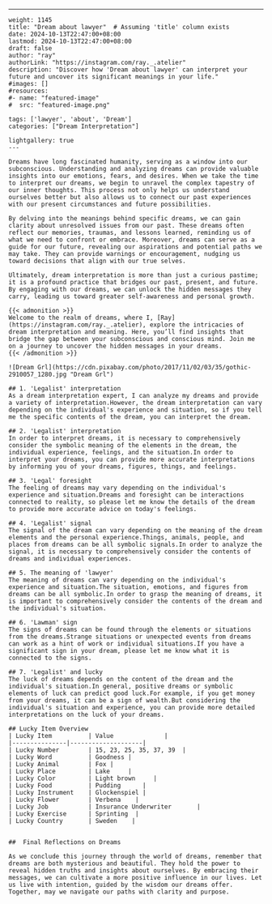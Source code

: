 ---
    weight: 1145
    title: "Dream about lawyer"  # Assuming 'title' column exists
    date: 2024-10-13T22:47:00+08:00
    lastmod: 2024-10-13T22:47:00+08:00
    draft: false
    author: "ray"
    authorLink: "https://instagram.com/ray._.atelier"
    description: "Discover how 'Dream about lawyer' can interpret your future and uncover its significant meanings in your life."
    #images: []
    #resources:
    #- name: "featured-image"
    #  src: "featured-image.png"
    
    tags: ['lawyer', 'about', 'Dream']
    categories: ["Dream Interpretation"]
    
    lightgallery: true
    ---
    
    Dreams have long fascinated humanity, serving as a window into our subconscious. Understanding and analyzing dreams can provide valuable insights into our emotions, fears, and desires. When we take the time to interpret our dreams, we begin to unravel the complex tapestry of our inner thoughts. This process not only helps us understand ourselves better but also allows us to connect our past experiences with our present circumstances and future possibilities.
    
    By delving into the meanings behind specific dreams, we can gain clarity about unresolved issues from our past. These dreams often reflect our memories, traumas, and lessons learned, reminding us of what we need to confront or embrace. Moreover, dreams can serve as a guide for our future, revealing our aspirations and potential paths we may take. They can provide warnings or encouragement, nudging us toward decisions that align with our true selves.
    
    Ultimately, dream interpretation is more than just a curious pastime; it is a profound practice that bridges our past, present, and future. By engaging with our dreams, we can unlock the hidden messages they carry, leading us toward greater self-awareness and personal growth.
    
    {{< admonition >}}
    Welcome to the realm of dreams, where I, [Ray](https://instagram.com/ray._.atelier), explore the intricacies of dream interpretation and meaning. Here, you’ll find insights that bridge the gap between your subconscious and conscious mind. Join me on a journey to uncover the hidden messages in your dreams.
    {{< /admonition >}}
    
    ![Dream Grl](https://cdn.pixabay.com/photo/2017/11/02/03/35/gothic-2910057_1280.jpg "Dream Grl")
    
    ## 1. 'Legalist' interpretation
    As a dream interpretation expert, I can analyze my dreams and provide a variety of interpretation.However, the dream interpretation can vary depending on the individual's experience and situation, so if you tell me the specific contents of the dream, you can interpret the dream.
    
    ## 2. 'Legalist' interpretation
    In order to interpret dreams, it is necessary to comprehensively consider the symbolic meaning of the elements in the dream, the individual experience, feelings, and the situation.In order to interpret your dreams, you can provide more accurate interpretations by informing you of your dreams, figures, things, and feelings.
    
    ## 3. 'Legal' foresight
    The feeling of dreams may vary depending on the individual's experience and situation.Dreams and foresight can be interactions connected to reality, so please let me know the details of the dream to provide more accurate advice on today's feelings.
    
    ## 4. 'Legalist' signal
    The signal of the dream can vary depending on the meaning of the dream elements and the personal experience.Things, animals, people, and places from dreams can be all symbolic signals.In order to analyze the signal, it is necessary to comprehensively consider the contents of dreams and individual experiences.
    
    ## 5. The meaning of 'lawyer'
    The meaning of dreams can vary depending on the individual's experience and situation.The situation, emotions, and figures from dreams can be all symbolic.In order to grasp the meaning of dreams, it is important to comprehensively consider the contents of the dream and the individual's situation.
    
    ## 6. 'Lawman' sign
    The signs of dreams can be found through the elements or situations from the dreams.Strange situations or unexpected events from dreams can work as a hint of work or individual situations.If you have a significant sign in your dream, please let me know what it is connected to the signs.
    
    ## 7. 'Legalist' and lucky
    The luck of dreams depends on the content of the dream and the individual's situation.In general, positive dreams or symbolic elements of luck can predict good luck.For example, if you get money from your dreams, it can be a sign of wealth.But considering the individual's situation and experience, you can provide more detailed interpretations on the luck of your dreams.
    
    ## Lucky Item Overview
    | Lucky Item          | Value              |
    |---------------|--------------------|
    | Lucky Number        | 15, 23, 25, 35, 37, 39  |
    | Lucky Word          | Goodness |
    | Lucky Animal        | Fox |
    | Lucky Place         | Lake     |
    | Lucky Color         | Light brown     |
    | Lucky Food          | Pudding      |
    | Lucky Instrument    | Glockenspiel |
    | Lucky Flower        | Verbena    |
    | Lucky Job           | Insurance Underwriter       |
    | Lucky Exercise      | Sprinting  |
    | Lucky Country       | Sweden    |
    
    
    ##  Final Reflections on Dreams
    
    As we conclude this journey through the world of dreams, remember that dreams are both mysterious and beautiful. They hold the power to reveal hidden truths and insights about ourselves. By embracing their messages, we can cultivate a more positive influence in our lives. Let us live with intention, guided by the wisdom our dreams offer. Together, may we navigate our paths with clarity and purpose.
    